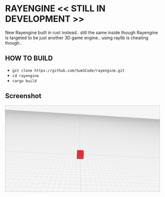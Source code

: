 # RAYENGINE << STILL IN DEVELOPMENT >>
New Rayengine built in rust instead.. still the same inside though
Rayengine is targeted to be just another 3D game engine.. using raylib is cheating though..

## HOW TO BUILD 
- `git clone https://github.com/Sum1Code/rayengine.git`
- `cd rayengine`
- `cargo build`

## Screenshot
![Rayengine](./assets/rayengine-p1.png)
